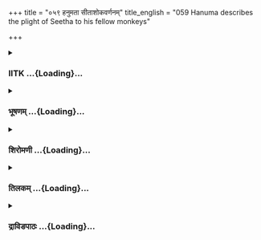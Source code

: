 +++
title = "०५९ हनुमता सीताशोकवर्णनम्"
title_english = "059 Hanuma describes the plight of Seetha to his fellow monkeys"

+++
<div caption="श्रीराम-हरिसीताराममूर्ति-घनपाठिभ्यां वचनम्" class="audioEmbed" src="https://archive.org/download/Ramayana-recitation-Sriram-harisItArAmamUrti-Ghanapaati-v2/Kanda_5/Kanda_5_SK-059-Hanuma_describes_the_plight_of_Seetha_to_his_fellow_monkeys.mp3"></div>

<div class="js_include collapsed" newlevelforh1="3" title="IITK" unfilled url="/purANam/rAmAyaNam/audIchya-pAThaH/iitk/5_sundarakANDam/08-rAma-darshanam/059_hanumatA_sItAshokavarNanam.md">
<details><summary><h3>IITK ...{Loading}...</h3></summary>

Hanuman gives an account of the plight of Sita in Lanka -- incites the
vanaras to be ready for the next course of action



#### श्लोकः
##### मूलम्
एतदाख्याय तत्सर्वं हनुमान्मारुतात्मजः।  
भूयस्समुपचक्राम वचनं वक्तुमुत्तरम्॥5.59.1॥

##### शब्दार्थः
मारुतात्मजः son of the Windgod, हनुमान् Hanuman, सर्वम् entire, तत् एतत् all that, आख्याय having narrated, भूयः whatever happened, उत्तरं वचनम् the good words, वक्तुम् told, समुपचक्राम again started telling.

##### आङ्ग्लानुवादः
Hanuman, son of the Windgod having narrated in detail all that had happened again started disclosing further details৷৷



#### श्लोकः
##### मूलम्
सफलो राघवोद्योगस् सुग्रीवस्य च सम्भ्रमः।  
शीलमासाद्य सीताया मम च प्रवणं मनः॥5.59.2॥

##### शब्दार्थः
राघवोद्योगः Rama's exertions, सुग्रीवस्य Sugriva's, सम्भ्रमः enthusiasm, सीतायाः Sita's, शीलम् conduct, आसाद्य attained, सफलः successl, मम I am, मनश्च in my mind, प्रवणम् developed devotion.

##### आङ्ग्लानुवादः
"It is due to Rama's exertions, Sugriva's endeavour and Sita's conduct that I have been successful. My devotion to Sita has further deepened.



#### श्लोकः
##### मूलम्
नियतस्समुदाचारो भक्तिर्भर्तरि चोत्तमा।  
यन्न हन्ति दशग्रीवं सा महात्मा कृतागसम्॥5.59.34।

##### शब्दार्थः
महात्मा great soul, सा that, कृतागसम् has done harm, दशग्रीवम् to Ravana, न हन्ति not killed, इति यत् this being so, नियतः of good conduct, समुदाचारः chaste, भर्तरि towards husband, उत्तमा high, भक्तिः devotion.

##### आङ्ग्लानुवादः
"Ravana is a great soul because, even though he has done harm to her, he is not killed. This is so because Sita being a chaste woman of good conduct and deep devotion towards her husband (she refrained from killing Ravana as she wanted her husband to do that.)



#### श्लोकः
##### मूलम्
तस्य तां स्पृशतो गात्रं तपसा न विनाशितम्।  
न तदग्निशिखा कुर्यात्संस्पृष्टा पाणिना सती॥5.59.4॥  
जनकस्यात्मजा कुर्याद्यत्क्रोधकलुषीकृता।

##### शब्दार्थः
ताम् her, स्पृशतः with mere touch, तस्य of her, गात्रम् body, तपसा by penance, न विनाशितम् not destroyed, क्रोधकलुषीकृता if enraged (she) can destroy, जनकस्य Janaka's, आत्मजा daughter, यत् such, कुर्यात् she can do, तत् that, पाणिना by hand, संस्पृष्टासती touched with hand, अग्निशिखा like flame of fire, न कुर्यात् not done so.

##### आङ्ग्लानुवादः
"Sita can burn Ravana with the mere touch of her body but because of the power of his penance, he was not burnt even though he touched her hand. If enraged, Janaki can burn the whole world (by virtue of her chastity) in a way that even the flame of fire can not do. (But she desired that her husband should kill him.)



#### श्लोकः
##### मूलम्
जाम्बवत्प्रमुखान् सर्वाननुज्ञाप्य महाहरीन्॥5.59.5॥  
अस्मिन्नेवं गते कार्ये भवतां च निवेदिते।  
न्याय्यं स्म सह वैदेह्या द्रष्टुं तौ पार्थिवात्मजौ॥5.59.6॥

##### शब्दार्थः
भवताम् to you, निवेदिते relating to you, अस्मिन् your, कार्ये task, एवं गते to go there, जाम्बवत्प्रमुखान् with Jambavan and other important people, महाहरीन् great vanara heroes, समनुज्ञाप्य with their permission, वैदेह्या सह along with Vaidehi, तौ both, पार्थिवात्मजौ king's sons, द्रष्टुम् to see, न्याय्यं स्म is proper.

##### आङ्ग्लानुवादः




#### श्लोकः
##### मूलम्
अहमेकोऽपि पर्याप्तस्सराक्षसगणां पुरीम्।  
तां लङ्कां तरसा हन्तुं रावणं च महाबलम्॥5.59.7॥

##### शब्दार्थः
अहम् I, एकोऽपि alone, सराक्षसगणाम् all the demon troops, तां लङ्कां पुरीम् and that city of Lanka, महाबलम् the great army, रावणं च and Ravana, तरसा quickly, हन्तुम् can kill, पर्याप्तः is enough.

##### आङ्ग्लानुवादः




#### श्लोकः
##### मूलम्
किं पुनस् सहितो वीरैर्बलवद्भिः कृतात्मभिः।  
कृतास्त्रैः प्लवगैश्शूरैर्भवद्भिविजयैषिभिः॥5.59.8॥

##### शब्दार्थः
बलवद्भिः strong, कृतात्मभिः wise, कृतास्त्रैः accomplished, शूरैः heroic, विजयैषिभिः those desiring victory, प्लवगैः monkeys, भवद्भिः are with you, सहितः together, किं पुनः why speak again?

##### आङ्ग्लानुवादः
"When strong, wise and accomplished persons are there with me desiring victory  why speak again?



#### श्लोकः
##### मूलम्
अहं तु रावणं युद्धे ससैन्यं सपुरस्सरम्।  
सहपुत्त्रं वधिष्यामि सहोदरयुतं युधि॥5.59.9॥

##### शब्दार्थः
अहं तु I also, युद्धे in war, ससैन्यम् all the army, सपुरःसरम् his followers, सपुत्त्रम् his sons, सहोदरयुतम् his brothers, रावणम् of Ravana, युधि in war, वधिRष्यामि can kill.

##### आङ्ग्लानुवादः
"I can also kill all the army,  his followers, sons and brothers of Ravana in war.



#### श्लोकः
##### मूलम्
ब्राह्ममैन्द्रं च रौद्रं च वायव्यं वारणं तथा।  
यदि शक्रजितोऽस्त्राणि दुर्निरीक्षाणि संयुगे॥5.59.10॥  
तान्यहं वधिष्यामि हनिष्यामि च राक्षसान्।

##### शब्दार्थः
ब्राह्मम् Brahma's, ऐन्द्रं च even Indra's, रौद्रं च Rudra's, वायव्यम् or Windgod's, तथा similarly, वारुणम् Varuna's, शक्रजितः Indrajit, अस्त्राणि missiles, दुर्निरीक्षाणि though difficult to see, यदि such, तानि of them, संयुगे in war, वधिष्यामि will kill, राक्षसान् demon, हनिष्यामि च and destroy them.

##### आङ्ग्लानुवादः
"Even if the missiles used by Indrajit are Brahmastra, Indrastra, Rudrastra, Vayavastra, Varunastra which are difficult to see. I will destroy them in war and kill them.



#### श्लोकः
##### मूलम्
भवतामभ्यनुज्ञातो विक्रमो मे रुणद्धि तम्॥5.59.11॥  
मयातुला विसृष्टा हि शैलवृष्टिर्निरन्तरा।  
देवानपि रणे हन्यात्किं पुनस्तान्निशाचरान्॥5.59.12॥

##### शब्दार्थः
भवताम् by you, अभ्यनुज्ञातः now permit me, मे I, विक्रमः with my valour, तम् them, रुणद्धि  shattered,मया by me, विसृष्टा sent forth, अतुला matchless, निरन्तरा ceaseless, शैलवृष्टिः shower of rocks, रणे in war, देवानपि even gods, हन्यात् will die, तान् those, निशाचरान् nightrangers, किं पुनः what to say ?

##### आङ्ग्लानुवादः
Now if I am permitted, I shall repulse them and destroy them with my valour. A  ceaseless shower of rocks sent forth by me in war is enough to destroy even gods what to say about the nightrangers?



#### श्लोकः
##### मूलम्
सागरोऽप्यतियाद्वेलां मन्दरः प्रचलेदपि।  
न जाम्बवन्तं समरे कम्पयेदरिवाहिनी॥5.59.13॥

##### शब्दार्थः
सागरः ocean, वेलाम् shore, अतियादपि exceeds also, मन्दरः mountain Mandara, प्रचलेदपि may shake up, समरे in war, अरिवाहिनी flow of enemies, जाम्बवन्तम् Jambavan, न कम्पयेत् not move.

##### आङ्ग्लानुवादः
"The ocean may exceed its limits, the mountain Mandara may be shaken from its position but  no hostile army can move Jambavan in war.



#### श्लोकः
##### मूलम्
सर्वराक्षससङ्घानां राक्षसा ये च पूर्वकाः।  
अलमेको विनाशाय वीरो वालिसुतः कपिः॥5.59.14॥

##### शब्दार्थः
वीरः hero, वालिसुतः son of Vali, कपिः vanara, एकः alone, सर्वराक्षससङ्घानाम् all the demon hordes, पूर्वकाः led, ये by him, विनाशाय to destroy, अलम् enough.

##### आङ्ग्लानुवादः




#### श्लोकः
##### मूलम्
पनसस्योरुवेगेन नीलस्य च महात्मनः।  
मन्दरोऽप्यवशीर्येत किंपुनर्युधि राक्षसाः॥5.59.15।

##### शब्दार्थः
पनसस्य Panasa's, महात्मनः great soul, नीलस्य च even Nila, उरुवेगेन by the speed of his thighs, मन्दरोऽपि even Mandara mountain, अवशीर्येत would be shattered, युधि in battle, राक्षसाः demons, किं पुनः what to say again.

##### आङ्ग्लानुवादः
"Even the mountain Mandara would be shattered by great Panasa or Nila by the speed of their thighs. What to say in a battle against ogres?



#### श्लोकः
##### मूलम्
सदेवासुरयक्षेषु गन्धर्वोरगपक्षिषु।  
मैन्दस्य प्रतियोद्धारं शंसत द्विविदस्य वा॥5.59.16॥

##### शब्दार्थः
सदेवासुरयक्षेषु gods, and yakshas, गन्दर्वोरगपक्षिषु gandharvas, nagas and birds, मैन्दस्य Mainda's, द्विविदस्य वा or Dvivida, प्रतियोद्दारम् who can oppose in battle, शंसत tell me.

##### आङ्ग्लानुवादः
"Who among gods, yakshas, gandharvas, nagas and birds can contend Mainda or Dvivida in battle?Tell me.



#### श्लोकः
##### मूलम्
अश्विपुत्रौ महाभागावेतौ प्लवगसत्तमौ।  
एतयोः प्रतियोद्दारं न पश्यामि रणाजिरे॥5.59.17॥

##### शब्दार्थः
अश्विपुत्रौ sons of Aswini, एतौ so also, महाभागौ  outstanding, प्लवगसत्तमौ foremost fighters, रणाजिरे  proud of fighting war, एतयोः these people, प्रतियोद्दारम् to oppose, न पश्यामि I do not see any.

##### आङ्ग्लानुवादः
"The (two) sons of Aswini are outstanding and foremost fighters and proud of waging war. Who can oppose them? I do not see any one.



#### श्लोकः
##### मूलम्
पितामहवरोत्सेकात्परमं दर्पमास्थितौ।  
अमृतप्राशिनावेतौ सर्ववानरसत्तमौ॥5.59.18॥

##### शब्दार्थः
पितामहवरोत्सेकात् by virtue of the boons received from Brahma, परमम् very, दर्पम् proud, आस्थितौ filled with, एतौ both of them that way, वानरसत्तमौ foremost of vanaras, अमृतप्राशिनौ have consumed nectar of immortality.

##### आङ्ग्लानुवादः
"By virtue of the boons received from Brahma, they are very proud. They have also consumed nectar of immortality and are foremost among vanaras.



#### श्लोकः
##### मूलम्
अश्विनोर्माननार्थं हि सर्वलोकपितामहः।  
सर्वावध्यत्वमतुलमनयोर्दत्तवान्पुरा॥5.59.19॥

##### शब्दार्थः
पुरा earlier, सर्वलोकपितामहः Brahma the grandfather of all worlds, अश्विनोः for Aswini sons, माननार्थम् to honour, अनयोः given, अतुलम् immeasureable, सर्वावध्यत्वम् invulnerability, दत्तवान् given.

##### आङ्ग्लानुवादः
"Earlier Brahma, the grandsire of all worlds has given the Aswini sons immeasurable invulnerability to honour them.



#### श्लोकः
##### मूलम्
वरोत्सेकेन मत्तौ च प्रमथ्य महतीं चमूम्।  
सुराणाममृतं वीरौ पीतवन्तौ प्लवङ्गमौ॥5.59.20॥

##### शब्दार्थः
वरोत्सेकेन armed with the pride of boons, मत्तौ च and intoxicated, वीरौ heroic, प्लवङ्गमौ monkeys, सुराणाम् of suras, महतीम् vast, चमूम् प्रमथ्य army slain, अमृतम् nectar of immortality, पीतवन्तौ drank.

##### आङ्ग्लानुवादः
"The heroic monkeys, proud of their boons became intoxicated it and slaughtered vast army and drank the nectar of immortality.



#### श्लोकः
##### मूलम्
एतावेव हि सङ्कृद्धौ सवाजिरथकुञ्जराम्।  
लङ्कां नाशयितुं शक्तौ सर्वे तिष्ठन्तु वानराः॥5.59.21॥

##### शब्दार्थः
सङ्कृद्धौ if they become angry, एतावेव these two, सवाजिरथकुञ्जराम् the cavalry, chariots and elephants, लङ्काम् Lanka also, नाशयितुम् to destroy, शक्तौ have the power, सर्वे all, वानराः vanaras, तिष्ठन्तु even if they stay away.

##### आङ्ग्लानुवादः
"If these two become angry they have the power to destroy Lanka, the cavalry, chariots and also the elephants even if the vanaras stay away.



#### श्लोकः
##### मूलम्
मयैव निहता लङ्का दग्धा भस्मीकृता पुनः।  
राजमार्गेषु सर्वत्र नाम विश्रावितं मया॥5.59.22॥

##### शब्दार्थः
लङ्का Lanka, मयैव myself, निहता burn, राजमार्गेषु in the royal path, सर्वत्र everywhere, मया by me, नाम name, विश्रावितम् become popular.

##### आङ्ग्लानुवादः
"I have burnt Lanka and have made my name popular even on the highways.



#### श्लोकः
##### मूलम्
जयत्यतिबलो रामो लक्ष्मणश्च महाबलः।  
राजा जयति सुग्रीवो राघवेणाभिपालितः॥5.59.23॥  
अहं कोसलराजस्य दासः पवनसम्भवः।  
हनुमानिति सर्वत्र नाम विश्रावितं मया॥5.59.24॥

##### शब्दार्थः
अतिबलः mighty, रामः Rama, जयति will triumph, महाबलः mighty, लक्ष्मणश्च and Lakshmana, राघवेण by Rama, अभिपालितः protected, राजा king, सुग्रीवः Sugriva, जयति will triumph, पवनसम्भवः son of the Windgod, अहम् I, कोसलराजस्य king of Kosala kingdom, दासः servant, हनुमान् Hanuman, इति this, मया by me, नाम name, विश्रावितम् announced.

##### आङ्ग्लानुवादः
"Mighty Rama and Lakshmana and King Sugriva protected by Rama are renowned for their valour. I am Hanuman, son of the Windgod, a servant of Rama. This I announced.



#### श्लोकः
##### मूलम्
अशोकवनिकामध्ये रावणस्य दुरात्मनः।  
अध स्ताच्छिंशुपावृक्षे साध्वी करुणमास्थिता॥5.59.25॥  
राक्षसीभिः परिवृता शोकसंतापकर्शिता।  
मेघलेखापरिवृता चन्द्रलेखेव निष्प्रभा॥5.59.26॥।  
अचिन्तयन्ती वैदेही रावणं बलदर्पितम्।

##### शब्दार्थः
दुरात्मनः wicked, रावणस्य Ravana's, अशोकवनिकामध्ये in the midst of Ashoka garden, शिंशुपावृक्षे Simsupa tree, अधस्तात् under, साध्वी noble lady, राक्षसीभिः by ogresses, परिवृता surrounded, शोकसन्तापकर्शिता tormented by tears, मेघलेखापरिवृता veiled by clouds, चन्द्रलेखेव like the Moonrays, निष्प्रभा without  brightness, बलदर्पितम्  glory, रावणम् Ravana, अचिन्तयन्ती not even thinking, वैदेही Vaidehi, करुणम् piteous, आस्थिता remained.

##### आङ्ग्लानुवादः
"In the wicked, Ravana's Ashoka garden under the Simsupa tree the noble lady Sita surrounded by ogresses, is sitting, tormented by tears. Her brightness is like the Moon's, veiled by flakes of clouds. She does not care for Ravana's glory. She is brooding over Rama only.



#### श्लोकः
##### मूलम्
पतिव्रता च सुश्रोणी अवष्टब्धा च जानकी॥5.59.27॥  
अनुरक्ता हि वैदेही रामं सर्वात्मना शुभा।  
अनन्यचित्ता रामे च पौलोमीव पुरन्दरे॥5.59.28॥

##### शब्दार्थः
पतिव्रता chaste woman, सुश्रोणी who has beautiful hips, जानकी Janaki, अवष्टब्धा though bound, शुभा auspicious, वैदेही Vaidehi, सर्वात्मना all her self, रामम् Rama only, अनुरक्ता devoted, पुरन्दरे Indra, पौलोमीव like Sachi the wife of Indra, रामे only on Rama, अनन्यचित्ता always thinking.

##### आङ्ग्लानुवादः
"Chaste Sita of beautiful hips, an auspicious lady though bound is wholly devoted to Rama alone like Sachi, the wife of Indra who was bound by Nahusha.



#### श्लोकः
##### मूलम्
तदेकवासस्संवीता रजोध्वस्ता तथैव च।  
शोकसन्तापदीनाङ्गी सीता भर्तृहिते रता॥5.59.29॥

##### शब्दार्थः
तदेकवासस्संवीता wearing only one cloth, तथैव च with that only, रजोध्वस्ता filled with dust, शोकसन्तापदीनाङ्गी very sorrowful and piteous, सीता Sita, भर्तृहिते wishing the welfare of her husband, रता remained.

##### आङ्ग्लानुवादः
"Wearing the same single cloth which she had worn before, filled with dust, Sita remained sorrowful and piteous wishing her husband's welfare.



#### श्लोकः
##### मूलम्
सा मया राक्षसीमध्ये तर्ज्यमाना मुहुर्मुहुः।  
राक्षसीभिर्विरूपाभिर्दृष्टा हि प्रमदावने॥5.59.30॥  
एकवेणीधरा दीना भर्तृचिन्तापरायणा।  
अधश्शय्या विवर्णाङ्गी पद्मिनीव हिमागमे॥5.59.31॥  
रावणाद्विनिवृत्तार्था मर्तव्यकृतनिश्चया।

##### शब्दार्थः
विरूपाभिः uglylooking, राक्षसीभिः ogresses, मुहुर्मुहुः again and again, तर्ज्यमाना threatened, एकवेणीधरा with a single braid, दीना pathetic, भर्तृचिन्तापरायणा thinking of her husband all the time, अधः now, शय्या lying on floor, हिमागमे in winter season, पद्मिनिव like the lotus, विवर्णाङ्गी devoid of lustre, रावणात् by Ravana, विनिवृत्तार्था turned away, मर्तव्यकृतनिश्चया decided to die, सा that she, मया by me, राक्षसीमध्ये in the midst of ogresses, प्रमदावने in the pleasure garden, दृष्टा saw her.

##### आङ्ग्लानुवादः
"I saw Sita often threatened by uglylooking ogresses. Wearing a single braid, she looked pathetic, thinking always about her husband, lying on the bare ground. She was like a lustreless lotus in winter. Spurning the advances by Ravana, she is rather determined to commit suicide.



#### श्लोकः
##### मूलम्
कथञ्चिन्मृगशाबाक्षी विश्वासमुपपादिता॥5.59.32॥  
ततः संभाषिता चैव सर्वमर्थं च दर्शिता।  
रामसुग्रीवसख्यं च श्रुत्वा प्रीतिमुपागता॥5.59.33॥

##### शब्दार्थः
मृगशाबाक्षी fawneyed woman, कथञ्चित् little, विश्वासम् confidence, उपपादिता pacified, ततः then, संभाषिता चैव after conversing only, सर्वम् everything, अर्थं च with difficulty, दर्शिता presented, रामसुग्रीवसख्यं च alliance of Rama and Sugriva, श्रुत्वा after hearing, प्रीतिम् happy, उपागता became.

##### आङ्ग्लानुवादः
"I created a little confidence in the fawneyed lady by pacifying her and explaining her with great difficulty the alliance of Rama and Sugriva on hearing which she became happy.



#### श्लोकः
##### मूलम्
निमित्तमात्रं रामस्तु वधे तस्य भविष्यति।  
सा प्रकृत्यैव तन्वङ्गी तद्वियोगाच्च कर्शिता॥5.59.35॥  
प्रतिपत्पाठशीलस्य विद्येव तनुमतां गता।

##### शब्दार्थः
रामस्तु Rama also, तस्य his, वधे killing, निमित्तमात्रं instrumental, भविष्यति will be, प्रकृत्यैव naturally, तन्वङ्गी thin body, तद्वियोगात् by the separation from her husband, कर्शिता च and also emaciated, सा she, प्रतिपत्पाठशीलस्य just as a student on the new Moon day, विद्येव shrunken, तनुमताम्  slender in body, गता has become.

##### आङ्ग्लानुवादः
"To Rama, killing Ravana is easy (since Ravana's power of penance has already declined by his abduction of Sita). Separated from her husband she is naturally emaciated. She has become slender just like a student on the new Moon day (on the first day of study).



#### श्लोकः
##### मूलम्
एवमास्ते महाभागा सीता शोकपरायणा॥5.59.36॥  
यदत्र प्रतिकर्तव्यं तत्सर्वमुपपाद्यताम्।

##### शब्दार्थः
महाभागा noble lady, सीता Sita, अस्ते being, एवम् in this way, शोकपरायणा absorbed in grief, अत्र there, यत् that, प्रतिकर्तव्यम् what is to be done, तत् that, सर्वम् all, उपपाद्यताम् you may do.

##### आङ्ग्लानुवादः
"Noble Sita is absorbed in grief. Let us do all that has to be done now."  

#### समाप्तिः
 श्रीमद्रामायणे वाल्मीकीय आदिकाव्ये सुन्दरकाण्डे एकोनषष्टितमस्सर्गः॥  
Thus ends the fiftyninth sarga of Sundarakanda of the holy Ramayana, the first epic composed by sage Valmiki.

</details>
</div>
<div class="js_include collapsed" newlevelforh1="3" title="भूषणम्" unfilled url="/purANam/rAmAyaNam/audIchya-pAThaH/TIkA/bhUShaNa_iitk/5_sundarakANDam/08-rAma-darshanam/059_hanumatA_sItAshokavarNanam.md">
<details><summary><h3>भूषणम् ...{Loading}...</h3></summary>



एतदाख्याय तत्सर्वं हनुमान् मारुतात्मजः ।  

भूयः समुपचक्राम वचनं वक्तुमुत्तरम्  ॥  ५।५९।१  ॥   

एतदिति । तदेतदाख्याय उत्तरं वचनं वक्तुमुपचक्रामेत्यन्वयः  ॥  ५।५९।१  ॥   

  

सफलो राघवोद्योगः सुग्रीवस्य च संभ्रमः ।  

शीलमासाद्य सीताया मम च प्रवणं मनः  ॥   

\[आर्यायाः सदृशं शीलं सीतायाः प्लवगर्षभाः ।\]  ॥  ५।५९।२  ॥   

अथ संप्रत्येव रावणं जित्वा सीतया सहैवास्माभिः प्रतियातव्यमिति हृदि
निधायाह सफल इति । संभ्रमः त्वरा, उत्साह इति यावत् ।
कुतस्माफल्यमित्याशङ्क्य सीतापातिव्रत्योपलम्भादित्याह शीलमिति । शीलं
वृत्तम्, पातिव्रत्यमिति यावत् । अहं तु प्रागेव तदेकशरण इत्याह मम चेति ।
प्रवणं प्रह्वं तत्परमिति यावत् । सीताचारित्रस्य न किंचिदसाध्यमस्तीति
भावः  ॥  ५।५९।२  ॥   

  

तपसा धारयेल्लोकान् क्रुद्धो वा निर्दहेदपि ।  

सर्वथा ऽतिप्रवृद्धो ऽसौ रावणो राक्षसाधिपः ।  

तस्य तां स्पृशतो गात्रं तपसा न विनाशितम्  ॥  ५।५९।३  ॥   

तर्हि तं दुरात्मानं रावणं स्पृशन्तमेव किमिति नादहदिन्याशङ्क्य तस्यापि
तपस्सम्पत्तिसद्भावादित्याह तपसेत्यादिना । यद्वा रावणतपःकथनद्वारा सीतायाः
पातिव्रत्यातिशयमाह तपसेत्यादिना । तपसा अतिप्रवृद्ध इत्यन्वयः ।
कोपप्रसादाभ्यां सर्वलोकनिग्रहानुग्रहसमर्थो ऽसौ रावणः सर्वथा
महातपस्संपन्नः । अत एव सीतास्पर्शे ऽप्यविनाशित इत्यर्थः  ॥  ५।५९।३  ॥   

  

न तदग्निशिखा कुर्यात् संस्पृष्टा पाणिना सती ।  

जनकस्यात्मजा कुर्याद्यत् क्रोधकलुषीकृता  ॥  ५।५९।४  ॥   

तर्हि सीताशीलं दुर्बलमस्माकं किमुपकरिष्यतीत्याशङ्क्य नेत्याह न तदिति ।
सीताशीलमेव बलीयस्त्वादुपकरिष्यतीत्यर्थः । क्रोधकलुषीकृतेति
वचनाद्भर्तृमुखेन वैरनिर्यातनं वीरपत्नीधर्मः । अन्यथा महालाघवं
भर्तुरित्यद्यापि पारतन्त्र्यपालनाय तादृक्क्रोधाकरणाद्रावणो जीवतीति
गम्यते । एतदोवोक्तं प्राक् "असन्देशात्तु रामस्य तपसश्चानुपालनात् । न
त्वां कुर्मि दशग्रीव भस्म भस्मार्ह तेजसा  ॥ " इति  ॥  ५।५९।४  ॥   

  

जाम्बवत्प्रमुखान् सर्वाननुज्ञाप्य महाहरीन् ।  

अस्मिन्नेवंगते कार्ये भवतां च निवेदिते  ॥  ५।५९।५  ॥   

न्याय्यं स्म सह वैदेह्या द्रष्टुं तौ पार्थिवात्मजौ  ॥  ५।५९।६  ॥   

एवं स्थिते युष्मदनुमत्या भृत्यविजयो ऽपि स्वामिन एवेति कृत्वा
सीतारामपदावलम्बादहमेव रावणं निर्जित्य सीतापुरस्कारेणैव रावघौ
द्रक्ष्यामीत्याह जाम्बवदिति  ॥  ५।५९।५,६  ॥   

  

अहमेको ऽपि पर्याप्तः सराक्षसगणां पुरीम् ।  

तां लङ्कां तपसा हन्तुं रावणं च महाबलम्  ॥  ५।५९।७  ॥   

किं पुनः सहितो वीरैर्बलवद्भिः कृतात्मभिः ।  

कृतास्त्रैः प्लवगैः शूरैर्भवद्भिर्विजयैषिभिः  ॥  ५।५९।८  ॥   

अहं तु रावणं युद्धे ससैन्यं सपुरस्सरम् ।  

सहपुत्रं वधिष्यामि सहोदरयुतं युधि  ॥  ५।५९।९  ॥   

न चाशाक्तिशङ्का कार्येति बहुधा प्रपञ्चयन्नाह अहमित्यादिना  ॥  ५।५९।७९
 ॥   

  

ब्राह्ममैन्द्रं च रौद्रं च वायव्यं वारुणं तथा ।  

यदि शक्रजितो ऽस्त्राणि दुर्निरीक्षाणि संयुगे  ॥  ५।५९।१०  ॥   

तान्यहं विधामिष्यामि निहनिष्यामि राक्षसान् ।  

भवतामभ्यनुज्ञातो विक्रमो मे रुणाद्धि तम्  ॥  ५।५९।११  ॥   

मया ऽतुला विसृष्टा हि शैलवृष्टिर्निरन्तरा ।  

देवानपि रणे हन्यात् किं पुनस्तान्निशाचरान्  ॥  ५।५९।१२  ॥   

ब्राह्ममित्यादि । अभ्यनुज्ञातः अभ्यनुज्ञानात् । पञ्चम्यास्तसिः । मे
विक्रमः तं रावणम् रुणद्धि हन्तीत्यर्थः  ॥  ५।५९।१०१२  ॥   

  

सागरो ऽप्यतियाद्वेलां मन्दरः प्रचलेदपि ।  

न जाम्बवन्तं समरे कम्पयेदरिवाहिनी  ॥  ५।५९।१३  ॥   

अतियात् आर्षं ह्रस्वत्वम्  ॥  ५।५९।१३  ॥   

  

सर्वराक्षससङ्घानां राक्षसा ये च पूर्वकाः ।  

अलमेको विनाशाय वीरो वालिसुतः कपिः  ॥  ५।५९।१४  ॥   

पनसस्योरुवेगेन नीलस्य च महात्मनः ।  

मन्दरो ऽप्यवशीर्येत किं पुनर्युधि राक्षसाः  ॥  ५।५९।१५  ॥   

सदेवासुरयक्षेषु गन्धर्वोरगपक्षिषु ।  

मैन्दस्य प्रतियोद्धारं शंसत द्विविदस्य वा  ॥  ५।५९।१६  ॥   

अश्विपुत्रौ महाभागावेतौ प्लवगसत्तमौ ।  

एतयोः प्रतियोद्धारं न पश्यामि रणाजिरे  ॥  ५।५९।१७  ॥   

पितामहवरोत्सेकात् परमं दर्पमास्थितौ ।  

अमृतप्राशिनावेतौ सर्ववानरसत्तमौ  ॥  ५।५९।१८  ॥   

अश्विनोर्माननार्थं हि सर्वलोकपितामहः ।  

सर्वावध्यत्वमतुलमनयोर्दत्तवान् पुरा  ॥  ५।५९।१९  ॥   

करोत्सेकेन मुक्तौ च प्रमथ्य महतीं चमूम् ।  

सुराणाममृतं वीरौ पीतवन्तौ प्लवङ्गमौ  ॥  ५।५९।२०  ॥   

एतावेव हि संक्रुद्धौ सवाजिरथकुञ्जराम् ।  

लङ्कां नाशयितुं शक्तौ सर्वे तिष्ठन्तु वानराः  ॥  ५।५९।२१  ॥   

सर्वेति । पूर्वकाः, तेषामिति शेषः  ॥  ५।५९।१४२१  ॥   

  

मयैव निहता लङ्कां दग्धा भस्मीकृता पुनः ।  

राजमार्गेषु सर्वत्र नाम विश्रावितं मया  ॥  ५।५९।२२  ॥   

मयैवेति । दग्धत्वेप्यङ्गारावस्था भवति सा ऽपि नास्तीत्याह भस्मीकृतेति  ॥ 
५।५९।२२  ॥   

  

जयत्यतिबलो रामो लक्ष्मणश्च महाबलः ।  

राजा जयति सुग्रीवो राघवेणाभिपालितः  ॥  ५।५९।२३  ॥   

अहं कोसलराजस्य दासः पवनसम्भवः ।  

हनुमानिति सर्वत्र नाम विश्रावितं मया  ॥  ५।५९।२४  ॥   

नामविश्रावणमेवाह जयतीति । जयति सर्वोत्कर्षेण वर्तते । तदुक्तं हरिणा
"जयिर्जयाभिभवयोराद्यर्थे ऽसावकर्मकः । उत्कर्षप्राप्तिराद्यार्थो द्वितीये
ऽर्थे सकर्मकः  ॥ " इति  ॥  ५।५९।२३,२४  ॥   

  

अशोकवनिकामध्ये रावणस्य दुरात्मनः ।  

अधस्ताच्छिंशुपावृक्षे साध्वी करुणमास्थिता  ॥  ५।५९।२५  ॥   

राक्षसीभिः परिवृता शोकसन्तापकर्शिता ।  

मेघलेखापरिवृता चन्द्रलेखेव निष्प्रभा ।  

अचिन्तयन्ती वैदेही रावणं बलदर्पितम्  ॥  ५।५९।२६  ॥   

अथ सीतादुर्दशाविमर्शे ऽपि सम्प्रत्यसौ समानेतव्येत्याशयेन तदृशां दर्शयति
अशोकेत्यादिना  ॥  ५।५९।२५,२६  ॥   

  

पतिव्रता च सुश्रोणी अवष्टब्धा च जानकी  ॥  ५।५९।२७  ॥   

अनुरक्ता हि वैदेही रामं सर्वात्मना शुभा ।  

अनन्यचित्ता रामे च पौलोमीव पुरन्दरे  ॥  ५।५९।२८  ॥   

तदेकवासः संवीता रजोध्वस्ता तथैव च ।  

शोकसन्तापदीनाङ्गी सीता भर्तृहिते रता  ॥  ५।५९।२९  ॥   

पतिव्रता चेत्यादि । पौलोमीव पुरन्दरे इति । नहुषनिर्बन्ध इति भावः  ॥ 
५।५९।२७२९  ॥   

  

सा मया राक्षसीमध्ये तर्ज्यमाना मुहुर्मुहुः ।  

राक्षसीभिर्विरूपाभिर्दृष्टा हि प्रमदावने  ॥  ५।५९।३०  ॥   

एकवेणीधरा दीना भर्तृचिन्तापरायणा ।  

अधः शय्या विवर्णाङ्गी पद्मिनीव हिमागमे  ॥  ५।५९।३१  ॥   

रावणाद् विनिवृत्तार्था मर्तव्यकृतनिश्चया ।  

कथंचिन्मृगशावाक्षी विश्वासमुपपादिता  ॥  ५।५९।३२  ॥   

ततः सम्भाषिता चैव सर्वमर्थं च दर्शिता ।  

रामसुग्रीवसख्यं च श्रुत्वा प्रीतिमुपागता  ॥  ५।५९।३३  ॥   

प्रमदावने अशोकवनिकायाम् । विनिवृत्तार्था त्यक्तप्रयोजना ।
रावणप्रलोभनवाक्यैरवशीकृतेत्यर्थः । सर्वमर्थं रामोद्योगादिकम् । दर्शिता
बोधिता  ॥  ५।५९।३०३३  ॥   

  

नियतः समुदाचारो भक्तिर्भर्तरि चोत्तमा ।  

यन्न हन्ति दशग्रीवं स महात्मा कृतागसम् ।  

निमित्तमात्रं रामस्तु वधे तस्य भविष्यति  ॥  ५।५९।३४  ॥   

सा प्रकृत्यैव तन्वङ्गी तद्वियोगाच्च कर्शिता ।  

प्रतिपत्पाठशीलस्य विद्येव तनुतां गता  ॥  ५।५९।३५  ॥   

समुदाचारः चारित्रमिति यावत् । नन्वेवंमाहात्म्या सीता स्वयमेव रावणं
किमिति न हन्तीत्याशङ्क्याह यन्न हन्तीति । दशग्रीवं न हन्तीति यत् तत्र
कारणं स दशाननः महात्मा महानुभावः । शापनिबन्धनदुर्मरणाभावादिति भावः ।
अतस्तस्य वधे रामस्तु राम एव निमित्तमात्रं भविष्यति । तथा तस्योत्कर्षात्
। सीता तु निमित्तकारणमिति शेषः । भर्त्रैव वैरनिर्यातनं वीरपत्नीधर्मः
अन्यथा भर्तुर्महल्लाघवमिति मनीषया न स्वयं हन्ति न त्वसामर्थ्यादिति भावः
 ॥  ५।५९।३४,३५  ॥   

  

एवमास्ते महाभागा सीता शोकपरायणा ।  

यदत्र प्रतिकर्तव्यं तत्सर्वमुपपद्यताम्  ॥  ५।५९।३६  ॥   

इत्यार्षे श्रीरामायणे वाल्मीकीये आदिकाव्ये श्रीमत्सुन्दरकाण्डे
एकोनषष्टितमः सर्गः  ॥  ५।५९  ॥   

फलितमुपसंहरति एवमिति । उपपद्यताम् अनुष्ठीयताम् । अस्मिन् सर्गे
सार्द्धषट्त्रिंशच्छ्लोकाः  ॥  ५।५९।३६  ॥   

इति श्रीगोविन्दराजविरचिते श्रीरामायणभूषणे श्रृङ्गारतिलकाख्याने
सुन्दरकाण्डव्याख्याने एकोनषष्टितमः सर्गः  ॥  ५।५९  ॥   



</details>
</div>
<div class="js_include collapsed" newlevelforh1="3" title="शिरोमणी" unfilled url="/purANam/rAmAyaNam/audIchya-pAThaH/TIkA/shiromaNI_iitk/5_sundarakANDam/08-rAma-darshanam/059_hanumatA_sItAshokavarNanam.md">
<details><summary><h3>शिरोमणी ...{Loading}...</h3></summary>



हनुमत्कर्तृकलङ्कावृत्तान्तवर्णनमुक्त्वा तत्कर्तृकवृत्तान्तरं
वर्णयितुमुपक्रमते एतदिति । हनूमान् तत्स्वाचरितमेतत्सर्वमाख्याय उत्तरं
श्रेष्ठं वचनमुक्त्यन्तरं वक्तुं भूयः समुपचक्राम आरेभे  ॥  ५।५९।१  ॥   

  

तदाकारमाह सफल इत्यादिभिः । सीतायाः शीलं रामैकनिष्ठस्वभावम् आसाद्य
विज्ञाय मम मनः प्रीणितं तृप्तम् अत एव राघवोद्योगः सुग्रीवस्य संभ्रमः
राघवादरश्च सफलः  ॥  ५।५९।२  ॥   

  

आर्याया इति । आर्यायाः सीतायाः सदृशं शीलं यस्या अस्ति सेति शेषः, तपसा
स्वधर्मबलेन लोकान् धारयेत् वा यदि क्रुद्धा तर्हि निर्दहेदपि  ॥  ५।५९।३
 ॥   

  

सर्वथेति । तां सीतां स्पृशतः अपहरणाय स्पर्शं कुर्वतः यस्य रावणस्य गात्रं
पाणिः तपसा सीतातपोबलेन न विनाशितं सो ऽसौ रावणः सर्वथा सर्वप्रकारेण
अतिप्रकारेण अतिप्रकृष्टः प्रतिभातीति शेषः, एतेनेदं महदाश्चर्यमिति
सूचितम्  ॥  ५।५९।४  ॥   

  

तदेव पोषयन्नाह नेति । क्रोधकलुषीकृता जनकस्य सुता यद्दहनं न
कुर्यात्तद्दहनं पाणिसंस्पृष्टा अग्निशिखा न कुर्यात् । एतेन सीतायाः
सामर्थ्यातिशयः सूचितः । तेन सीतायाः अधिकः कोपो न जात इति ध्वनितम्  ॥ 
५।५९।५  ॥   

  

जाम्बवदिति । एवमनेन प्रकारेण गते सिद्धिं प्राप्ते अस्मिन् कार्ये भवतां
समीपे निवेदिते सति जाम्बवत्प्रमुखान् कपीन् अनुज्ञाप्य तदाज्ञां
गृहीत्वेत्यर्थः, वैदेह्या सह पार्थिवात्मजौ द्रष्टुं न्याय्यमस्माकमिति
शेषः । सार्धश्लोक एकान्वयी  ॥  ५।५९।६  ॥   

  

ननु रामसुग्रीवयोर्लङ्कागमनमन्तरा कथमेवं भविष्यतीत्यत आह अहमिति । लङ्कां
रावणं च हन्तुम् अहमेकः पर्याप्तो यदि तर्हि भवद्भिः सहितः पर्याप्तश्चेत्
किं वक्तव्यम् । अर्धचतुष्टयमेकान्वयि  ॥  ५।५९।७,८  ॥   

  

तान्प्रोत्साहयितुं पुनः स्वपराक्रममाह अहमिति । सैन्यादिविशेषणविशिष्टं
रावणं युधि वधिष्यामि  ॥  ५।५९।९  ॥   

  

ब्राह्ममिति । ब्रह्मास्त्रादीनि शक्रजितो यदि यान्यस्त्राणि तानि च
भवतामभ्यनुज्ञातो ऽहं निहनिष्यामि अत एव राक्षसान् विधमिष्यामि । ननु
कथमेवं भवतो निश्चय इत्यत आह-- मे विक्रमः तं रावणं रुणद्धि पीडयतीत्यर्थः
। अर्धचतुष्टयमेकान्वयि  ॥  ५।५९।१०,११  ॥   

  

मयेति । मया विसृष्टा प्रवर्तिता शैलवृष्टिः देवानपि हन्यात् राक्षसान्
हन्यादिति किम्  ॥  ५।५९।१२  ॥   

  

नन्वेवं सति तत्रैव रावणः कुतो न हतः इत्यत आह-- भवतामिति । भवताम्
अननुज्ञात आज्ञात आज्ञाया अभावाद्धेतोर्मे विक्रमो मां रुणद्धि हन्तुं
न्यवारयदित्यर्थः । अर्धं पृथक्  ॥  ५।५९।१३  ॥   

  

अन्येषामपि सामर्थ्यं वर्णयन्नाह-- सागर इत्यादिभिः । सागरो वेलां
स्वावधिमतियात् अतियायात् अतिक्रमेत् मन्दरश्च प्रचलेत् जाम्बवन्तं तु
अरिवाहिनी रिपुसेना न कम्पयेत्  ॥  ५।५९।१४  ॥   

  

सर्वेति । सर्वराक्षससंघानां मध्ये ये पूर्वजाः अतिबला इत्यर्थः, तेषामपि
नाशाय एको ऽप्यङ्गदो ऽलम्  ॥  ५।५९।१५  ॥   

  

प्लवगस्येति । नीलस्योरुवेगेन मन्दरो ऽपि अवशीर्येत  ॥  ५।५९।१६  ॥   

  

सेति । देवादिसहितेषु गन्धर्वादिषु मध्ये मैन्दस्य द्विविदस्य वा
प्रतियोद्धारं यूयं शंसत कथयत न को ऽपि प्रतियोद्धा ऽस्तीत्यर्थः  ॥ 
५।५९।१७  ॥   

  

अश्वीति । अश्विपुत्रौ यौ प्लवगसत्तमौ तयोः प्रतियोद्धारं न पश्यामि  ॥ 
५।५९।१८  ॥   

  

इदानीं राक्षसविघाते न बहुश्रम इति बोधयन्नाह-- मयेति । मयैव लङ्का दग्धा
अत एव भस्मीकृता राजमार्गेषु नाम च मया विश्रावितम्  ॥  ५।५९।१९  ॥   

  

विश्रावणप्रकारमाह जयतीति द्वाभ्याम्  ॥  ५।५९।२०,२१  ॥   

  

द्रुतं प्रपतितं सीतावृत्तमाह-- अशोकेति । राक्षसीभिः परिवृता अत एव
मेघरेखया परिवृता आच्छादिता चन्द्ररेखेव निष्प्रभा रावणमचिन्तयन्ती
अगणयन्ती सर्वात्मना राममनुरक्ता अत एव पुरन्दरे पौलोमीव रामेण
रामातिस्मरणेन युक्तेति शेषः, अत एव अनन्यचिन्ता राक्षसीमध्ये मुहुर्मुहुः
तर्ज्यमाना प्रमदानम् अवनमतिरक्षा यस्मिन् पुरुषागम्ये इत्यर्थः,
रावणस्याशोकवनिकामध्ये शिंशपामूले अधस्तात् निम्नदेशे राक्षसीभिः अवष्टब्धा
निरुद्धा जानकी मया दृष्टा । सार्धश्लोकपञ्चकमेकान्वयि  ॥  ५।५९।२२२६  ॥   

  

एकेति । हिमोदये पद्मिनी कमलिनीव विवर्णाङ्गी रावणाद्धेतोर्विनिवृत्तः
अर्थो रामसेवा यस्याः सा सीता कथंचित् विश्वासमुपपादिता प्रापिता ।
श्लोकद्वयमेकान्वयि  ॥  ५।५९।२७,२८  ॥   

  

तत इति । संभाषिता अत एव सर्वमर्थं प्रकाशिता प्रबुद्धा सीता
रामसुग्रीवसख्यं श्रुत्वा प्रीतिमुपागता प्राप्ता  ॥  ५।५९।२९  ॥   

  

नियत इति । नियतः समुदाचारः सीतासदाचरणं भर्तरि रामे उत्तमा भक्तिश्च
यद्यस्माद्दशग्रीवं न हन्ति तस्माद्दशाननो महात्मा प्रतीयते इति शेषः, एतेन
रावणो मृतप्राय एवेति सूचितम् । अत एव रामः तस्य रावणस्य वधे निमित्तमात्रं
भविष्यति । सार्धश्लोक एकान्वयी  ॥  ५।५९।३०,३१  ॥   

  

सीतास्वरूपं निर्वक्ति सेति । प्रकृत्यैव तन्वङ्गी सीता तद्वियोगात्
रामवियोगजदुःखात् कर्शिता अतिकृशत्वं प्राप्ता अत एव प्रतिपत्पाठशीलस्य
जनस्य विद्येव तनुतां गता  ॥  ५।५९।३२  ॥   

  

एवमिति । सीता एवमास्ते अतः अत्र समये यत्प्रतिकर्तव्यं तत् उपकल्प्यताम्
 ॥  ५।५९।३३  ॥   

  

इति श्रीमद्वाल्मीकीयरामायणव्याख्याने रामायणशिरोमणौ सुन्दरकाण्डे
एकोनषष्टितमः सर्गः  ॥  ५।५९  ॥   

  



</details>
</div>
<div class="js_include collapsed" newlevelforh1="3" title="तिलकम्" unfilled url="/purANam/rAmAyaNam/audIchya-pAThaH/TIkA/tilaka_iitk/5_sundarakANDam/08-rAma-darshanam/059_hanumatA_sItAshokavarNanam.md">
<details><summary><h3>तिलकम् ...{Loading}...</h3></summary>



एतदिति । उत्तरं पराक्रमयुक्तत्वात्सर्वतो ऽधिकम्  ॥  ५।५९।१  ॥   

  

संभ्रम आदरः उत्साह इत्यर्थः । सीतायाः शीलं सद्वृत्तं पातिव्रत्यमासाद्य
दृष्ट्वा राघवोद्योगादेः साफल्याज्ञानेन मम मनः प्रीणितं तुष्टम् । "मम च
प्रवणं मनः" इति पाठे ऽपि प्रवणं सन्तोषप्रवणमित्यर्थः  ॥  ५।५९।२  ॥   

  

सदृशम् पतिव्रतानामरुन्धत्यादीनां सदृशमित्यर्थः  ॥  ५।५९।३  ॥   

  

तर्हि रावणं किमिति नादहदित्यत आह सर्वथेति । अतिप्रकृष्टः महातपःसंपन्न
इत्यर्थः । तां सीतां स्पृशतो ऽपि यस्य गात्रं तपसा न नाशितमिति संबन्धः  ॥ 
५।५९।४ ॥   

  

नैतावता सीताशीलं दुर्बलमित्याशङ्क्यमित्याह नेति । यत्क्रुद्धा सीता
कुर्यात्तत्स्पृष्टा ऽग्निशिखापि न कुर्यात् । इयं तु भर्तुः
पराक्रमकीर्तये नाद्यापि क्रुध्यतीति भावः । अक्रुद्धाया अपि स्पर्शमात्रेण
प्राप्तो नाशस्तु रावणतपसा निवारित इति ध्येयम्  ॥  ५।५९।५  ॥   

  

इदानीं भृत्यजयस्यापि स्वामिसंबन्धित्वसत्त्वेन वयमेव सीतापातिव्रत्यं
सहायमासाद्य रावणं जित्वा देव्या सह राघवौ द्रक्ष्यामह इत्याह-- जाम्बवदिति
। जाम्बवदादीननुज्ञाप्यानुज्ञां कुर्वन्त्विति संप्रार्थ्य । अस्मिन्कार्ये
सीतान्वेषणरूपे । एवंगते उक्तप्रकारं प्राप्ते । तत्प्रकारविशिष्टे च भवतां
निवेदिते सति तौ पार्थिवात्मजौ वैदेह्या सन्द्रष्टुं न्याय्यमित्यब्रवीदिति
शेषः  ॥  ५।५९।६  ॥   

  

तया सन्दर्शने उपपत्तिमाह --अहमिति । एवं च राक्षसान्हत्वा देव्यानयनं
कृत्वा देव्या सहैव तौ द्रक्ष्याम इत्यर्थः  ॥  ५।५९।७  ॥   

  

कृतास्त्रैर्देवांशत्वादस्त्रप्रयोगसमर्थैः  ॥  ५।५९।८  ॥   

  

उक्तमेवार्थं संभ्रमेण पुनराह-- अहं त्विति । अहमेवेत्यर्थः  ॥  ५।५९।९  ॥   

  

यद्यपि दुर्निरीक्ष्याणि तथापि तान्यहं निहनिष्यामि ब्रह्मणो
वरदानान्निवारयामि । परावृत्तैस्तैरेव राक्षसान्विधमिष्यामि निहनिष्यामि  ॥ 
५।५९।१०  ॥   

  

रुणद्धि रोत्स्यति  ॥  ५।५९।११  ॥   

  

भवतामननुज्ञातः अनुज्ञां विना मे विक्रमो राक्षसवधप्रवृत्तिर्मां
रुणद्धीत्यर्थः । अतः पूर्वमेव मया न पराक्रान्तमित्यर्थः  ॥  ५।५९।१२  ॥   

  

इदानीं सर्वे ऽपि भवन्तस्तद्वधे समर्था इत्याह-- सागरो ऽपीति  ॥  ५।५९।१३
 ॥   

  

ये च पूर्वजा राक्षसास्तेषां नाशायैको ऽपीत्यन्वयः  ॥  ५।५९।१४१७  ॥   

  

मयैव निहता निहतप्राया । एवं च सर्वैर्मिलित्वा नाशनीयेति किं वाच्यमिति
भावः । नामेति सुग्रीवादेरिति शेषः  ॥  ५।५९।१८  ॥   

  

तदेवाह जयमिति  ॥  ५।५९।१९,२०  ॥   

  

सीतादुःखविमर्शे ऽपि संप्रत्येव समानेतुमुचितेत्याशयेन तादृशं वर्णयति
अशोकेत्यादि  ॥  ५।५९।२१,२२  ॥   

  

अचिन्तयन्ती योग्यत्वेनागणयन्ती । अगणने हेतुः-- पतिव्रतेति ।
अगणनाच्चावष्टब्धा निरुढा अस्तीति शेषः  ॥  ५।५९।२३  ॥   

  

रामेण रामप्रीत्यानन्यचिन्ता पौलोमीव नहुषरुद्धा पौलोमीव  ॥  ५।५९।२४  ॥   

  

तदेकवास इति व्याख्यातम् । राक्षसीभिस्तर्ज्यमाना दृष्टेत्युत्तरेणान्वयः
 ॥  ५।५९।२५२७  ॥   

  

कथञ्चिदादौ तूष्णीं रामकथाप्रस्तावेन सर्वमर्थं रामसुग्रीववृत्तान्तम्  ॥ 
५।५९।२८ ॥   

  

तदेवाह-- रामसुग्रीवसख्यं चेति । नियतः समुदाचारो दृढपातिव्रत्यं
भर्तर्युत्तमा भक्तिश्चास्ति  ॥  ५।५९।२९  ॥   

  

इयत्यापि सामग्र्या यद्दशाननं शापादिना न हन्ति तत्स दशाननो महात्मा
तपोबलेन शापायोग्य इति भावः । अथापि सीतावरोधजन्यपापेन मृतप्राय एव स
इत्याह-- निमित्तमात्रमिति । अतो ऽस्माभिरपि सुशक्यवध एव स इति भावः  ॥ 
५।५९।३०  ॥   

  

तत्पापकारणमाह सेति  ॥  ५।५९।३१,३२  ॥   

  

इति श्रीरामाभिरामे श्रीरामीये रामायणतिलके वाल्मीकीय आदिकाव्ये
सुन्दरकाण्डे एकोनषष्टितमः सर्गः  ॥  ५।५९  ॥   

  



</details>
</div>
<div class="js_include collapsed" newlevelforh1="3" title="द्राविडपाठः" unfilled url="/purANam/rAmAyaNam/drAviDapAThaH/5_sundarakANDam/08-rAma-darshanam/059_hanumatA_sItAshokavarNanam.md">
<details><summary><h3>द्राविडपाठः ...{Loading}...</h3></summary>



  
एतदाख्याय तत्सर्वं हनुमान् मारुतात्मजः।  
भूयः समुपचक्राम वचनं वक्तुमुत्तरम् ॥ 5.59.1 ॥   
शीलमासाद्य सीताया मम च प्रवणं मनः।  
[आर्यायाः सदृशं शीलं सीतायाः प्लवगर्षभाः।] ॥ 5.59.2 ॥   
सर्वथाऽतिप्रवृद्धोऽसौ रावणो राक्षसाधिपः।  
तस्य तां स्पृशतो गात्रं तपसा न विनाशितम् ॥ 5.59.3 ॥   
न तदग्निशिखा कुर्यात् संस्पृष्टा पाणिना सती।  
जनकस्यात्मजा कुर्याद्यत् क्रोधकलुषीकृता ॥ 5.59.4 ॥   
जाम्बवत्प्रमुखान् सर्वाननुज्ञाप्य महाहरीन्।  
अस्मिन्नेवङ्गते कार्ये भवतां च निवेदिते ॥ 5.59.5 ॥   
न्याय्यं स्म सह वैदेह्या द्रष्टुं तौ पार्थिवात्मजौ ॥ 5.59.6 ॥   
अहमेकोऽपि पर्याप्तः सराक्षसगणां पुरीम्।  
तां लङ्कां तपसा हन्तुं रावणं च महाबलम् ॥ 5.59.7 ॥   
किं पुनः सहितो वीरैर्बलवद्भिः कृतात्मभिः।  
कृतास्त्रैः प्लवगैः शूरैर्भवद्भिर्विजयैषिभिः ॥ 5.59.8 ॥   
अहं तु रावणं युद्धे ससैन्यं सपुरस्सरम्।  
सहपुत्रं वधिष्यामि सहोदरयुतं युधि ॥ 5.59.9 ॥   
ब्राह्ममैन्द्रं च रौद्रं च वायव्यं वारुणं तथा।  
यदि शक्रजितोऽस्त्राणि दुर्निरीक्षाणि संयुगे ॥ 5.59.10 ॥   
तान्यहं विधामिष्यामि निहनिष्यामि राक्षसान्।  
भवतामभ्यनुज्ञातो विक्रमो मे रुणाद्धि तम् ॥ 5.59.11 ॥   
मयाऽतुला विसृष्टा हि शैलवृष्टिर्निरन्तरा।  
देवानपि रणे हन्यात् किं पुनस्तान्निशाचरान् ॥ 5.59.12 ॥   
सागरोऽप्यतियाद्वेलां मन्दरः प्रचलेदपि।  
न जाम्बवन्तं समरे कम्पयेदरिवाहिनी ॥ 5.59.13 ॥   
सर्वराक्षससङ्घानां राक्षसा ये च पूर्वकाः।  
अलमेको विनाशाय वीरो वालिसुतः कपिः ॥ 5.59.14 ॥   
पनसस्योरुवेगेन नीलस्य च महात्मनः।  
मन्दरोऽप्यवशीर्येत किं पुनर्युधि राक्षसाः ॥ 5.59.15 ॥   
सदेवासुरयक्षेषु गन्धर्वोरगपक्षिषु।  
मैन्दस्य प्रतियोद्धारं शंसत द्विविदस्य वा ॥ 5.59.16 ॥   
अश्विपुत्रौ महाभागावेतौ प्लवगसत्तमौ।  
एतयोः प्रतियोद्धारं न पश्यामि रणाजिरे ॥ 5.59.17 ॥   
पितामहवरोत्सेकात् परमं दर्पमास्थितौ।  
अमृतप्राशिनावेतौ सर्ववानरसत्तमौ ॥ 5.59.18 ॥   
अश्विनोर्माननार्थं हि सर्वलोकपितामहः।  
सर्वावध्यत्वमतुलमनयोर्दत्तवान् पुरा ॥ 5.59.19 ॥   
करोत्सेकेन मुक्तौ च प्रमथ्य महतीं चमूम्।  
सुराणाममृतं वीरौ पीतवन्तौ प्लवङ्गमौ ॥ 5.59.20 ॥   
एतावेव हि सङ्क्रुद्धौ सवाजिरथकुञ्जराम्।  
लङ्कां नाशयितुं शक्तौ सर्वे तिष्ठन्तु वानराः ॥ 5.59.21 ॥   
मयैव निहता लङ्कां दग्धा भस्मीकृता पुनः।  
राजमार्गेषु सर्वत्र नाम विश्रावितं मया ॥ 5.59.22 ॥   
जयत्यतिबलो रामो लक्ष्मणश्च महाबलः।  
राजा जयति सुग्रीवो राघवेणाभिपालितः ॥ 5.59.23 ॥   
अहं कोसलराजस्य दासः पवनसम्भवः।  
हनुमानिति सर्वत्र नाम विश्रावितं मया ॥ 5.59.24 ॥   
अशोकवनिकामध्ये रावणस्य दुरात्मनः।  
अधस्ताच्छिंशुपावृक्षे साध्वी करुणमास्थिता ॥ 5.59.25 ॥   
मेघलेखापरिवृता चन्द्रलेखेव निष्प्रभा।  
अचिन्तयन्ती वैदेही रावणं बलदर्पितम् ॥ 5.59.26 ॥   
पतिव्रता च सुश्रोणी अवष्टब्धा च जानकी ॥ 5.59.27 ॥   
अनुरक्ता हि वैदेही रामं सर्वात्मना शुभा।  
अनन्यचित्ता रामे च पौलोमीव पुरन्दरे ॥ 5.59.28 ॥   
तदेकवासः संवीता रजोध्वस्ता तथैव च।  
शोकसन्तापदीनाङ्गी सीता भर्तृहिते रता ॥ 5.59.29 ॥   
सा मया राक्षसीमध्ये तर्ज्यमाना मुहुर्मुहुः।  
राक्षसीभिर्विरूपाभिर्दृष्टा हि प्रमदावने ॥ 5.59.30 ॥   
एकवेणीधरा दीना भर्तृचिन्तापरायणा।  
अधः शय्या विवर्णाङ्गी पद्मिनीव हिमागमे ॥ 5.59.31 ॥   
रावणाद् विनिवृत्तार्था मर्तव्यकृतनिश्चया।  
कथञ्चिन्मृगशावाक्षी विश्वासमुपपादिता ॥ 5.59.32 ॥   
ततः सम्भाषिता चैव सर्वमर्थं च दर्शिता।  
रामसुग्रीवसख्यं च श्रुत्वा प्रीतिमुपागता ॥ 5.59.33 ॥   
यन्न हन्ति दशग्रीवं स महात्मा कृतागसम्।  
निमित्तमात्रं रामस्तु वधे तस्य भविष्यति ॥ 5.59.34 ॥   
सा प्रकृत्यैव तन्वङ्गी तद्वियोगाच्च कर्शिता।  
प्रतिपत्पाठशीलस्य विद्येव तनुतां गता ॥ 5.59.35 ॥   
एवमास्ते महाभागा सीता शोकपरायणा।  
यदत्र प्रतिकर्तव्यं तत्सर्वमुपपद्यताम् ॥ 5.59.36 ॥   

</details>
</div>

